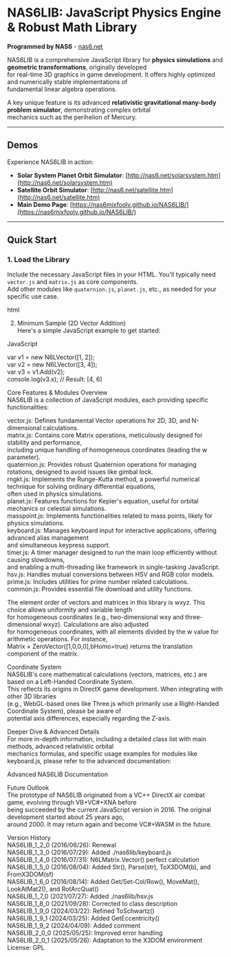 # NAS6LIB: JavaScript Physics Engine & Robust Math Library  
  
**Programmed by NAS6** - [nas6.net](http://nas6.net/)  
  
NAS6LIB is a comprehensive JavaScript library for **physics simulations** and **geometric transformations**, originally developed  
for real-time 3D graphics in game development. It offers highly optimized and numerically stable implementations of  
fundamental linear algebra operations.  
  
A key unique feature is its advanced **relativistic gravitational many-body problem simulator**, demonstrating complex orbital  
mechanics such as the perihelion of Mercury.  
  
---  
  
## Demos  
  
Experience NAS6LIB in action:  
  
* **Solar System Planet Orbit Simulator**: [http://nas6.net/solarsystem.htm](http://nas6.net/solarsystem.htm)  
* **Satellite Orbit Simulator**: [http://nas6.net/satellite.htm](http://nas6.net/satellite.htm)  
* **Main Demo Page**: [https://nas6mixfoolv.github.io/NAS6LIB/](https://nas6mixfoolv.github.io/NAS6LIB/)  
  
---  
  
## Quick Start  
  
### 1. Load the Library  
  
Include the necessary JavaScript files in your HTML. You'll typically need `vector.js` and `matrix.js` as core components.  
Add other modules like `quaternion.js`, `planet.js`, etc., as needed for your specific use case.  
  
html  
<script src="[https://nas6mixfoolv.github.io/NAS6LIB/javascripts/nas6lib/vector.js](https://nas6mixfoolv.github.io/NAS6LIB/javascripts/nas6lib/vector.js)"></script>
<script src="[https://nas6mixfoolv.github.io/NAS6LIB/javascripts/nas6lib/matrix.js](https://nas6mixfoolv.github.io/NAS6LIB/javascripts/nas6lib/matrix.js)"></script>
  
2. Minimum Sample (2D Vector Addition)  
Here's a simple JavaScript example to get started:  
  
JavaScript  
  
var v1 = new N6LVector([1, 2]);  
var v2 = new N6LVector([3, 4]);  
var v3 = v1.Add(v2);  
console.log(v3.x); // Result: [4, 6]  
  
Core Features & Modules Overview  
NAS6LIB is a collection of JavaScript modules, each providing specific functionalities:  
  
vector.js: Defines fundamental Vector operations for 2D, 3D, and N-dimensional calculations.  
matrix.js: Contains core Matrix operations, meticulously designed for stability and performance,  
including unique handling of homogeneous coordinates (leading the w parameter).  
quaternion.js: Provides robust Quaternion operations for managing rotations, designed to avoid issues like gimbal lock.  
rngkt.js: Implements the Runge-Kutta method, a powerful numerical technique for solving ordinary differential equations,  
often used in physics simulations.  
planet.js: Features functions for Kepler's equation, useful for orbital mechanics or celestial simulations.  
masspoint.js: Implements functionalities related to mass points, likely for physics simulations.  
keyboard.js: Manages keyboard input for interactive applications, offering advanced alias management  
and simultaneous keypress support.  
timer.js: A timer manager designed to run the main loop efficiently without causing slowdowns,  
and enabling a multi-threading like framework in single-tasking JavaScript.  
hsv.js: Handles mutual conversions between HSV and RGB color models.  
prime.js: Includes utilities for prime number related calculations.  
common.js: Provides essential file download and utility functions.  
  
The element order of vectors and matrices in this library is wxyz. This choice allows uniformity and variable length  
for homogeneous coordinates (e.g., two-dimensional wxy and three-dimensional wxyz). Calculations are also adjusted  
for homogeneous coordinates, with all elements divided by the w value for arithmetic operations. For instance,  
Matrix × ZeroVector([1,0,0,0],bHomo=true) returns the translation component of the matrix.  
  
Coordinate System  
NAS6LIB's core mathematical calculations (vectors, matrices, etc.) are based on a Left-Handed Coordinate System.  
This reflects its origins in DirectX game development. When integrating with other 3D libraries  
(e.g., WebGL-based ones like Three.js which primarily use a Right-Handed Coordinate System), please be aware of  
potential axis differences, especially regarding the Z-axis.  
  
Deeper Dive & Advanced Details  
For more in-depth information, including a detailed class list with main methods, advanced relativistic orbital  
mechanics formulas, and specific usage examples for modules like keyboard.js, please refer to the advanced documentation:  
  
Advanced NAS6LIB Documentation  
  
Future Outlook  
The prototype of NAS6LIB originated from a VC++ DirectX air combat game, evolving through VB+VC#+XNA before  
being succeeded by the current JavaScript version in 2016. The original development started about 25 years ago,  
around 2000. It may return again and become VC#+WASM in the future.  

Version History  
NAS6LIB_1_2_0 (2016/06/26): Renewal  
NAS6LIB_1_3_0 (2016/07/29): Added ./nas6lib/keyboard.js  
NAS6LIB_1_4_0 (2016/07/31): N6LMatrix.Vector() perfect calculation  
NAS6LIB_1_5_0 (2016/08/04): Added Str(), Parse(str), ToX3DOM(b), and FromX3DOM(sf)  
NAS6LIB_1_6_0 (2016/08/14): Added Get/Set-Col/Row(), MoveMat(), LookAtMat2(), and RotArcQuat()  
NAS6LIB_1_7_0 (2021/07/27): Added ./nas6lib/hsv.js  
NAS6LIB_1_8_0 (2021/09/28): Corrected to class description  
NAS6LIB_1_9_0 (2024/03/22): Refined ToSchwartz()  
NAS6LIB_1_9_1 (2024/03/25): Added GetEccentricity()  
NAS6LIB_1_9_2 (2024/04/09): Added comment  
NAS6LIB_2_0_0 (2025/05/25): Improved error handling  
NAS6LIB_2_0_1 (2025/05/26): Adaptation to the X3DOM environment  
License: GPL  
  

